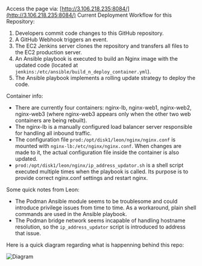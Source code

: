 Access the page via: [http://3.106.218.235:8084/](http://3.106.218.235:8084/)
Current Deployment Workflow for this Repository:

1. Developers commit code changes to this GitHub repository.
2. A GitHub Webhook triggers an event.
3. The EC2 Jenkins server clones the repository and transfers all files to the EC2 production server.
4. An Ansible playbook is executed to build an Nginx image with the updated code (located at `jenkins:/etc/ansible/build_n_deploy_container.yml`).
5. The Ansible playbook implements a rolling update strategy to deploy the code.

Container info:
- There are currently four containers: nginx-lb, nginx-web1, nginx-web2, nginx-web3 (where nginx-web3 appears only when the other two web containers are being rebuilt).
- The nginx-lb is a manually configured load balancer server responsible for handling all inbound traffic.
- The configuration file `prod:/opt/disk1/leon/nginx/nginx.conf` is mounted with `nginx-lb:/etc/nginx/nginx.conf`. When changes are made to it, the actual configuration file inside the container is also updated.
- `prod:/opt/disk1/leon/nginx/ip_address_updator.sh` is a shell script executed multiple times when the playbook is called. Its purpose is to provide correct nginx.conf settings and restart nginx.

Some quick notes from Leon:
- The Podman Ansible module seems to be troublesome and could introduce privilege issues from time to time. As a workaround, plain shell commands are used in the Ansible playbook.
- The Podman bridge network seems incapable of handling hostname resolution, so the `ip_address_updator` script is introduced to address that issue.

Here is a quick diagram regarding what is happenning behind this repo:

![Diagram](https://github.com/LeonBFLi/riesling_site/assets/88610487/9d5f5f49-8fe6-4251-97d3-33ae49d9be0d)



